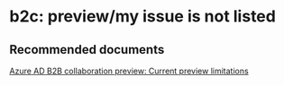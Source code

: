 <properties
	pageTitle="b2c: preview/my issue is not listed"
	description="b2c: preview/my issue is not listed"
	service="microsoft.activedirectory"
	resource="activedirectory"
	authors="aashu"
	displayOrder=""
	selfHelpType="generic"
	supportTopicIds="32416707"
	resourceTags=""
	productPesIds="14785"
	cloudEnvironments="public"
/>

# b2c: preview/my issue is not listed


## **Recommended documents**
[Azure AD B2B collaboration preview: Current preview limitations](https://azure.microsoft.com/documentation/articles/active-directory-b2b-current-preview-limitations/)
